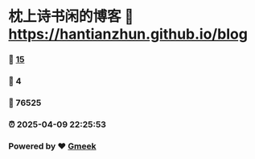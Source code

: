 # 枕上诗书闲的博客 :link: https://hantianzhun.github.io/blog 
### :page_facing_up: [15](https://hantianzhun.github.io/blog/tag.html) 
### :speech_balloon: 4 
### :hibiscus: 76525 
### :alarm_clock: 2025-04-09 22:25:53 
### Powered by :heart: [Gmeek](https://github.com/Meekdai/Gmeek)
